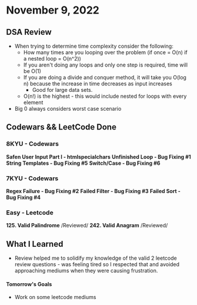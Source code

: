 # November 9, 2022 

## DSA Review
- When trying to determine time complexity consider the following:
    - How many times are you looping over the problem (if once = O(n) if a nested loop = O(n^2))
    - If you aren't doing any loops and only one step is required, time will be O(1)
    - If you are doing a divide and conquer method, it will take you O(log n) because the increase in time decreases as input increases
        - Good for large data sets.
    - O(n!) is the highest - this would include nested for loops with every element
- Big 0 always considers worst case scenario

## Codewars && LeetCode Done

### 8KYU - Codewars
**Safen User Input Part I - htmlspecialchars**
**Unfinished Loop - Bug Fixing #1**
**String Templates - Bug Fixing #5**
**Switch/Case - Bug Fixing #6**

### 7KYU - Codewars
**Regex Failure - Bug Fixing #2**
**Failed Filter - Bug Fixing #3**
**Failed Sort - Bug Fixing #4**

### Easy - Leetcode
**125. Valid Palindrome** /Reviewed/
**242. Valid Anagram** /Reviewed/

## What I Learned
- Review helped me to solidify my knowledge of the valid 2 leetcode review questions - was feeling tired so I respected that and avoided approaching mediums when they were causing frustration.

#### Tomorrow's Goals
- Work on some leetcode mediums